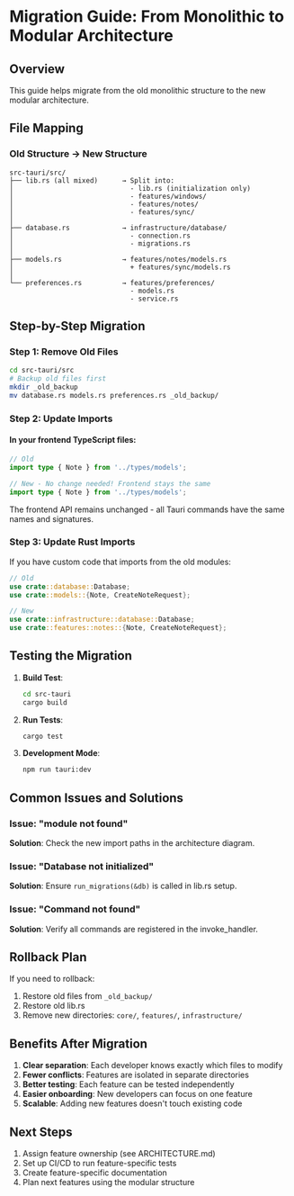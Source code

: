 # Migration Guide: From Monolithic to Modular Architecture

## Overview

This guide helps migrate from the old monolithic structure to the new modular architecture.

## File Mapping

### Old Structure → New Structure

```
src-tauri/src/
├── lib.rs (all mixed)      → Split into:
│                             - lib.rs (initialization only)
│                             - features/windows/
│                             - features/notes/
│                             - features/sync/
│
├── database.rs             → infrastructure/database/
│                             - connection.rs
│                             - migrations.rs
│
├── models.rs               → features/notes/models.rs
│                             + features/sync/models.rs
│
└── preferences.rs          → features/preferences/
                              - models.rs
                              - service.rs
```

## Step-by-Step Migration

### Step 1: Remove Old Files

```bash
cd src-tauri/src
# Backup old files first
mkdir _old_backup
mv database.rs models.rs preferences.rs _old_backup/
```

### Step 2: Update Imports

#### In your frontend TypeScript files:

```typescript
// Old
import type { Note } from '../types/models';

// New - No change needed! Frontend stays the same
import type { Note } from '../types/models';
```

The frontend API remains unchanged - all Tauri commands have the same names and signatures.

### Step 3: Update Rust Imports

If you have custom code that imports from the old modules:

```rust
// Old
use crate::database::Database;
use crate::models::{Note, CreateNoteRequest};

// New
use crate::infrastructure::database::Database;
use crate::features::notes::{Note, CreateNoteRequest};
```

## Testing the Migration

1. **Build Test**:
   ```bash
   cd src-tauri
   cargo build
   ```

2. **Run Tests**:
   ```bash
   cargo test
   ```

3. **Development Mode**:
   ```bash
   npm run tauri:dev
   ```

## Common Issues and Solutions

### Issue: "module not found"

**Solution**: Check the new import paths in the architecture diagram.

### Issue: "Database not initialized"

**Solution**: Ensure `run_migrations(&db)` is called in lib.rs setup.

### Issue: "Command not found"

**Solution**: Verify all commands are registered in the invoke_handler.

## Rollback Plan

If you need to rollback:

1. Restore old files from `_old_backup/`
2. Restore old lib.rs
3. Remove new directories: `core/`, `features/`, `infrastructure/`

## Benefits After Migration

1. **Clear separation**: Each developer knows exactly which files to modify
2. **Fewer conflicts**: Features are isolated in separate directories
3. **Better testing**: Each feature can be tested independently
4. **Easier onboarding**: New developers can focus on one feature
5. **Scalable**: Adding new features doesn't touch existing code

## Next Steps

1. Assign feature ownership (see ARCHITECTURE.md)
2. Set up CI/CD to run feature-specific tests
3. Create feature-specific documentation
4. Plan next features using the modular structure